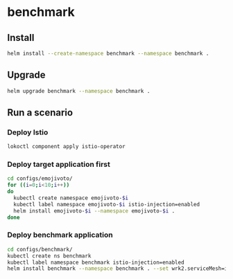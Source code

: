 # benchmark

## Install

```bash
helm install --create-namespace benchmark --namespace benchmark .
```

## Upgrade

```bash
helm upgrade benchmark --namespace benchmark .
```

## Run a scenario

### Deploy Istio

```bash
lokoctl component apply istio-operator
```

### Deploy target application first

```bash
cd configs/emojivoto/
for ((i=0;i<10;i++))
do
  kubectl create namespace emojivoto-$i
  kubectl label namespace emojivoto-$i istio-injection=enabled
  helm install emojivoto-$i --namespace emojivoto-$i .
done
```

### Deploy benchmark application

```bash
cd configs/benchmark/
kubectl create ns benchmark
kubectl label namespace benchmark istio-injection=enabled
helm install benchmark --namespace benchmark . --set wrk2.serviceMesh=istio --set wrk2.app.count=10
```
